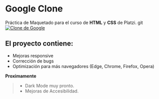 # Google Clone
Práctica de Maquetado para el curso de **HTML** y **CSS** de Platzi.
git 
[![Clone de Google](https://media2.giphy.com/media/dZ8ZSkqJAEvb4j09gd/giphy.gif "Clone de Google")](https://media2.giphy.com/media/dZ8ZSkqJAEvb4j09gd/giphy.gif "Clone de Google")

## El proyecto contiene: 
- Mejoras responsive 
- Corrección de bugs
- Optimización para más navegadores (Edge, Chrome, Firefox, Opera)

**Proximamente**
>-  Dark Mode muy pronto.
> - Mejoras de Accesibilidad.